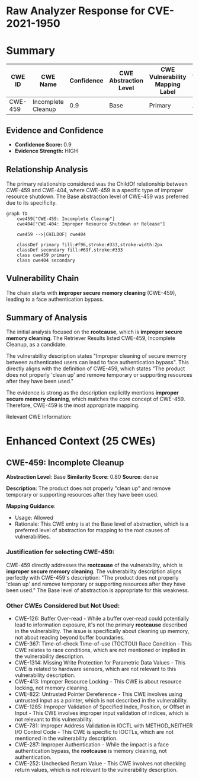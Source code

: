 # Raw Analyzer Response for CVE-2021-1950

# Summary
| CWE ID | CWE Name | Confidence | CWE Abstraction Level | CWE Vulnerability Mapping Label | CWE-Vulnerability Mapping Notes |
|---|---|---|---|---|---|
| CWE-459 | Incomplete Cleanup | 0.9 | Base | Primary | Allowed |

## Evidence and Confidence

*   **Confidence Score:** 0.9
*   **Evidence Strength:** HIGH

## Relationship Analysis
The primary relationship considered was the ChildOf relationship between CWE-459 and CWE-404, where CWE-459 is a specific type of improper resource shutdown. The Base abstraction level of CWE-459 was preferred due to its specificity.

```mermaid
graph TD
    cwe459["CWE-459: Incomplete Cleanup"]
    cwe404["CWE-404: Improper Resource Shutdown or Release"]

    cwe459 -->|CHILDOF| cwe404

    classDef primary fill:#f96,stroke:#333,stroke-width:2px
    classDef secondary fill:#69f,stroke:#333
    class cwe459 primary
    class cwe404 secondary
```

## Vulnerability Chain
The chain starts with **improper secure memory cleaning** (CWE-459), leading to a face authentication bypass.

## Summary of Analysis
The initial analysis focused on the **rootcause**, which is **improper secure memory cleaning**. The Retriever Results listed CWE-459, Incomplete Cleanup, as a candidate.

The vulnerability description states "Improper cleaning of secure memory between authenticated users can lead to face authentication bypass". This directly aligns with the definition of CWE-459, which states "The product does not properly 'clean up' and remove temporary or supporting resources after they have been used."

The evidence is strong as the description explicitly mentions **improper secure memory cleaning**, which matches the core concept of CWE-459. Therefore, CWE-459 is the most appropriate mapping.

Relevant CWE Information:

# Enhanced Context (25 CWEs)

## CWE-459: Incomplete Cleanup
**Abstraction Level**: Base
**Similarity Score**: 0.80
**Source**: dense

**Description**:
The product does not properly "clean up" and remove temporary or supporting resources after they have been used.

**Mapping Guidance**:
- Usage: Allowed
- Rationale: This CWE entry is at the Base level of abstraction, which is a preferred level of abstraction for mapping to the root causes of vulnerabilities.

### Justification for selecting CWE-459:
CWE-459 directly addresses the **rootcause** of the vulnerability, which is **improper secure memory cleaning**. The vulnerability description aligns perfectly with CWE-459's description: "The product does not properly 'clean up' and remove temporary or supporting resources after they have been used." The Base level of abstraction is appropriate for this weakness.

### Other CWEs Considered but Not Used:
*   CWE-126: Buffer Over-read - While a buffer over-read could potentially lead to information exposure, it's not the primary **rootcause** described in the vulnerability. The issue is specifically about cleaning up memory, not about reading beyond buffer boundaries.
*   CWE-367: Time-of-check Time-of-use (TOCTOU) Race Condition - This CWE relates to race conditions, which are not mentioned or implied in the vulnerability description.
*   CWE-1314: Missing Write Protection for Parametric Data Values - This CWE is related to hardware sensors, which are not relevant to this vulnerability description.
*   CWE-413: Improper Resource Locking - This CWE is about resource locking, not memory cleaning.
*   CWE-822: Untrusted Pointer Dereference - This CWE involves using untrusted input as a pointer, which is not described in the vulnerability.
*   CWE-1285: Improper Validation of Specified Index, Position, or Offset in Input - This CWE involves improper input validation of indices, which is not relevant to this vulnerability.
*   CWE-781: Improper Address Validation in IOCTL with METHOD_NEITHER I/O Control Code - This CWE is specific to IOCTLs, which are not mentioned in the vulnerability description.
*   CWE-287: Improper Authentication - While the impact is a face authentication bypass, the **rootcause** is memory cleaning, not authentication.
*   CWE-252: Unchecked Return Value - This CWE involves not checking return values, which is not relevant to the vulnerability description.